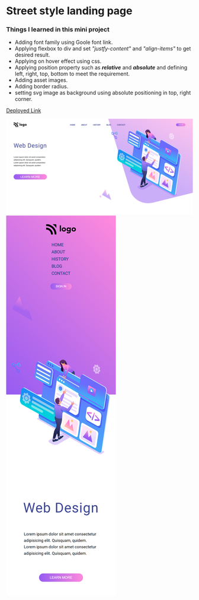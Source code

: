 # Street style landing page
### Things I learned in this mini project
* Adding font family using Goole font link.
* Applying flexbox to div and set _"justfy-content"_ and _"align-items"_ to get desired result.
* Applying on hover effect using css.
* Applying position property such as _**relative**_ and _**absolute**_ and defining left, right, top, bottom to meet the requirement.
* Adding asset images.
* Adding border radius.
* setting svg image as background using absolute positioning in top, right corner.

[Deployed Link](https://web-design-landing-page-clone.netlify.app/)


![thumbnail](thumb1.png)
![thumbnail](thumb2.png)



